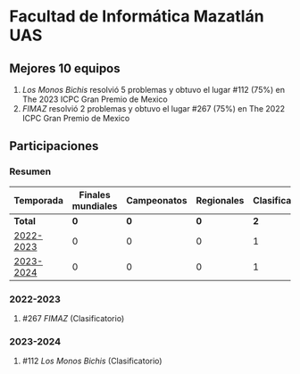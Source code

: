 # Facultad de Informática Mazatlán UAS

## Mejores 10 equipos

1. _Los Monos Bichis_ resolvió 5 problemas y obtuvo el lugar #112 (75%) en The 2023 ICPC Gran Premio de Mexico
1. _FIMAZ_ resolvió 2 problemas y obtuvo el lugar #267 (75%) en The 2022 ICPC Gran Premio de Mexico

## Participaciones

### Resumen

| Temporada | Finales mundiales | Campeonatos | Regionales | Clasificatorios | Equipos |
| --- | --- | --- | --- | --- | --- |
| **Total** | **0** | **0** | **0** | **2** | **2** |
| [2022-2023](#2022-2023) | 0 | 0 | 0 | 1 | 1 |
| [2023-2024](#2023-2024) | 0 | 0 | 0 | 1 | 1 |

### 2022-2023

1. #267 _FIMAZ_ (Clasificatorio)

### 2023-2024

1. #112 _Los Monos Bichis_ (Clasificatorio)



